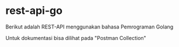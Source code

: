 # rest-api-go

Berikut adalah REST-API menggunakan bahasa Pemrograman Golang

Untuk dokumentasi bisa dilihat pada "Postman Collection"